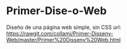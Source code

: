 # Primer-Dise-o-Web
Diseño de una página web simple, sin CSS
url: https://rawgit.com/collami/Primer-Disseny-Web/master/Primer%20Disseny%20Web.html
